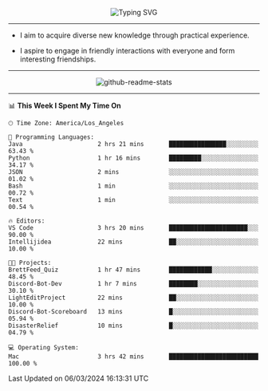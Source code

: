 <p align="center">
  <img src="https://readme-typing-svg.demolab.com?font=Fira+Code&weight=500&size=32&duration=2500&pause=1600&center=true&vCenter=true&random=false&width=1024&height=64&lines=Hi+there+%F0%9F%91%8B;I'm+delighted+you+could+make+it+here+%F0%9F%8E%89;I'm+Harry%2C+a+college+student+still+finding+my+way" alt="Typing SVG" />
</p>


---


- I aim to acquire diverse new knowledge through practical experience.

- I aspire to engage in friendly interactions with everyone and form interesting friendships.


---


<p align="center">
  <img src="https://github-readme-stats.vercel.app/api?username=Harry-Jing&show_icons=true" alt="github-readme-stats"/>
</p>


---

<!--START_SECTION:waka-->
📊 **This Week I Spent My Time On** 

```text
🕑︎ Time Zone: America/Los_Angeles

💬 Programming Languages: 
Java                     2 hrs 21 mins       ████████████████░░░░░░░░░   63.43 % 
Python                   1 hr 16 mins        █████████░░░░░░░░░░░░░░░░   34.17 % 
JSON                     2 mins              ░░░░░░░░░░░░░░░░░░░░░░░░░   01.02 % 
Bash                     1 min               ░░░░░░░░░░░░░░░░░░░░░░░░░   00.72 % 
Text                     1 min               ░░░░░░░░░░░░░░░░░░░░░░░░░   00.54 % 

🔥 Editors: 
VS Code                  3 hrs 20 mins       ██████████████████████░░░   90.00 % 
Intellijidea             22 mins             ██░░░░░░░░░░░░░░░░░░░░░░░   10.00 % 

🐱‍💻 Projects: 
BrettFeed_Quiz           1 hr 47 mins        ████████████░░░░░░░░░░░░░   48.45 % 
Discord-Bot-Dev          1 hr 7 mins         ████████░░░░░░░░░░░░░░░░░   30.10 % 
LightEditProject         22 mins             ██░░░░░░░░░░░░░░░░░░░░░░░   10.00 % 
Discord-Bot-Scoreboard   13 mins             █░░░░░░░░░░░░░░░░░░░░░░░░   05.94 % 
DisasterRelief           10 mins             █░░░░░░░░░░░░░░░░░░░░░░░░   04.79 % 

💻 Operating System: 
Mac                      3 hrs 42 mins       █████████████████████████   100.00 % 
```


 Last Updated on 06/03/2024 16:13:31 UTC
<!--END_SECTION:waka-->
